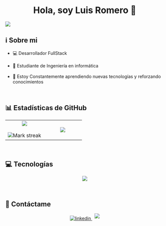<h1 align="center">Hola, soy Luis Romero 👋</h1>

<img src="https://github.com/user-attachments/assets/ea4004da-fdde-466e-be4b-080be144bd66">

<br>

<h2>ℹ️​ Sobre mi</h2>

<ul>
  <li>💻​ Desarrollador FullStack</li><br>
  <li>📖​ Estudiante de Ingeniería en informática</li><br>
  <li>🌱 Estoy Constantemente aprendiendo nuevas tecnologías y reforzando conocimientos</li>
</ul>

<br>

<h2>📊​ Estadísticas de GitHub</h2>
<table align="center">
<tr border="none">
<td width="50%" align="center">
  
  <img  align="center"  src="https://github-readme-stats.vercel.app/api?username=Lmrs300&theme=tokyonight&show_icons=true&count_private=true&include_all_commits=true" />
  <br></br>
  <img  title="🔥 Get streak stats for your profile at git.io/streak-stats" alt="Mark streak" src="https://github-readme-streak-stats.herokuapp.com/?user=Lmrs300&theme=tokyonight&hide_border=false" /> 
</td>

<td width="50%" align="center">

  <img  align="center"  src="https://github-readme-stats.anuraghazra1.vercel.app/api/top-langs/?username=Lmrs300&theme=tokyonight&hide_border=false&no-bg=true&no-frame=true&langs_count=10"/>
  
  </td>
</tr>
</table>

<br>

<h2>💻 Tecnologías</h2>

<p align="center">
  <a href="https://skillicons.dev">
    <img src="https://skillicons.dev/icons?i=git,github,html,css,js,jquery,php,mysql,sqlite,firebase,c,cpp,py,nodejs,express,react,angular,npm,pnpm,tailwind,windows,linux,kali,vscode,notion&perline=9" />
  </a>
</p>

<br>

<h2>🤝 Contáctame</h2>

<p align=center>

  <a href="https://www.linkedin.com/in/luis-manuel-romero-savasta-6927222a9" target="_blank">
    <img src="https://img.shields.io/badge/linkedin:  Luis Manuel Romero Savasta-%2300acee.svg?color=405DE6&style=for-the-badge&logo=linkedin&logoColor=white" alt=linkedin style="margin-bottom: 5px;"/>
  </a>
  &nbsp
  <a href="mailto:luismrs30@gmail.com" target="_blank">
    <img src="https://img.shields.io/badge/gmail:  luismrs30@gmail.com-%23EA4335.svg?style=for-the-badge&logo=gmail&logoColor=white" t=mail style="margin-bottom: 5px;" />
  </a>
  
</p>
